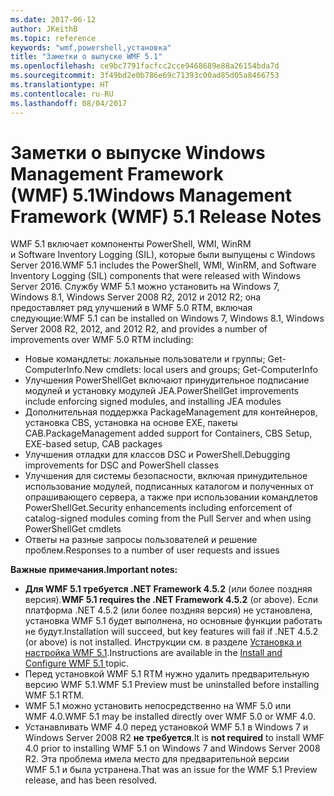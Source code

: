 ```yaml
---
ms.date: 2017-06-12
author: JKeithB
ms.topic: reference
keywords: "wmf,powershell,установка"
title: "Заметки о выпуске WMF 5.1"
ms.openlocfilehash: ce9bc7791facfcc2cce9468689e88a26154bda7d
ms.sourcegitcommit: 3f49bd2e0b786e69c71393c00ad85d05a8466753
ms.translationtype: HT
ms.contentlocale: ru-RU
ms.lasthandoff: 08/04/2017
---
```

# <a name="windows-management-framework-wmf-51-release-notes"></a><span data-ttu-id="5cb55-103">Заметки о выпуске Windows Management Framework (WMF) 5.1</span><span class="sxs-lookup"><span data-stu-id="5cb55-103">Windows Management Framework (WMF) 5.1 Release Notes</span></span> #

<span data-ttu-id="5cb55-104">WMF 5.1 включает компоненты PowerShell, WMI, WinRM и Software Inventory Logging (SIL), которые были выпущены с Windows Server 2016.</span><span class="sxs-lookup"><span data-stu-id="5cb55-104">WMF 5.1 includes the PowerShell, WMI, WinRM, and Software Inventory Logging (SIL) components that were released with Windows Server 2016.</span></span>
<span data-ttu-id="5cb55-105">Службу WMF 5.1 можно установить на Windows 7, Windows 8.1, Windows Server 2008 R2, 2012 и 2012 R2; она предоставляет ряд улучшений в WMF 5.0 RTM, включая следующие:</span><span class="sxs-lookup"><span data-stu-id="5cb55-105">WMF 5.1 can be installed on Windows 7, Windows 8.1, Windows Server 2008 R2, 2012, and 2012 R2, and provides a number of improvements over WMF 5.0 RTM including:</span></span>

- <span data-ttu-id="5cb55-106">Новые командлеты: локальные пользователи и группы; Get-ComputerInfo.</span><span class="sxs-lookup"><span data-stu-id="5cb55-106">New cmdlets: local users and groups; Get-ComputerInfo</span></span>
- <span data-ttu-id="5cb55-107">Улучшения PowerShellGet включают принудительное подписание модулей и установку модулей JEA.</span><span class="sxs-lookup"><span data-stu-id="5cb55-107">PowerShellGet improvements include enforcing signed modules, and installing JEA modules</span></span>
- <span data-ttu-id="5cb55-108">Дополнительная поддержка PackageManagement для контейнеров, установка CBS, установка на основе EXE, пакеты CAB.</span><span class="sxs-lookup"><span data-stu-id="5cb55-108">PackageManagement added support for Containers, CBS Setup, EXE-based setup, CAB packages</span></span>
- <span data-ttu-id="5cb55-109">Улучшения отладки для классов DSC и PowerShell.</span><span class="sxs-lookup"><span data-stu-id="5cb55-109">Debugging improvements for DSC and PowerShell classes</span></span>
- <span data-ttu-id="5cb55-110">Улучшения для системы безопасности, включая принудительное использование модулей, подписанных каталогом и полученных от опрашивающего сервера, а также при использовании командлетов PowerShellGet.</span><span class="sxs-lookup"><span data-stu-id="5cb55-110">Security enhancements including enforcement of catalog-signed modules coming from the Pull Server and when using PowerShellGet cmdlets</span></span>
- <span data-ttu-id="5cb55-111">Ответы на разные запросы пользователей и решение проблем.</span><span class="sxs-lookup"><span data-stu-id="5cb55-111">Responses to a number of user requests and issues</span></span>

<span data-ttu-id="5cb55-112">**Важные примечания.**</span><span class="sxs-lookup"><span data-stu-id="5cb55-112">**Important notes:**</span></span>

- <span data-ttu-id="5cb55-113">**Для WMF 5.1 требуется .NET Framework 4.5.2** (или более поздняя версия).</span><span class="sxs-lookup"><span data-stu-id="5cb55-113">**WMF 5.1 requires the .NET Framework 4.5.2** (or above).</span></span> <span data-ttu-id="5cb55-114">Если платформа .NET 4.5.2 (или более поздняя версия) не установлена, установка WMF 5.1 будет выполнена, но основные функции работать не будут.</span><span class="sxs-lookup"><span data-stu-id="5cb55-114">Installation will succeed, but key features will fail if .NET 4.5.2 (or above) is not installed.</span></span> <span data-ttu-id="5cb55-115">Инструкции см. в разделе [Установка и настройка WMF 5.1](https://msdn.microsoft.com/en-us/powershell/wmf/5.1/install-configure).</span><span class="sxs-lookup"><span data-stu-id="5cb55-115">Instructions are available in the [Install and Configure WMF 5.1 ](https://msdn.microsoft.com/en-us/powershell/wmf/5.1/install-configure) topic.</span></span>
- <span data-ttu-id="5cb55-116">Перед установкой WMF 5.1 RTM нужно удалить предварительную версию WMF 5.1.</span><span class="sxs-lookup"><span data-stu-id="5cb55-116">WMF 5.1 Preview must be uninstalled before installing WMF 5.1 RTM.</span></span>
- <span data-ttu-id="5cb55-117">WMF 5.1 можно установить непосредственно на WMF 5.0 или WMF 4.0.</span><span class="sxs-lookup"><span data-stu-id="5cb55-117">WMF 5.1 may be installed directly over WMF 5.0 or WMF 4.0.</span></span>
- <span data-ttu-id="5cb55-118">Устанавливать WMF 4.0 перед установкой WMF 5.1 в Windows 7 и Windows Server 2008 R2 __не требуется__.</span><span class="sxs-lookup"><span data-stu-id="5cb55-118">It is __not required__ to install WMF 4.0 prior to installing WMF 5.1 on Windows 7 and Windows Server 2008 R2.</span></span> <span data-ttu-id="5cb55-119">Эта проблема имела место для предварительной версии WMF 5.1 и была устранена.</span><span class="sxs-lookup"><span data-stu-id="5cb55-119">That was an issue for the WMF 5.1 Preview release, and has been resolved.</span></span>  


